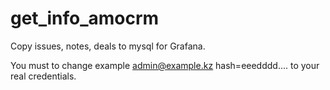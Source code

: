 # get_info_amocrm
Copy issues, notes, deals to mysql for Grafana.

You must to change
example
admin@example.kz
hash=eeedddd....
to your real credentials.
